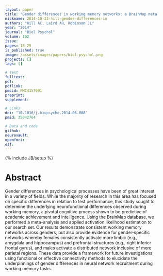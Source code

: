 ```yaml
---
layout: paper
title: "Gender differences in working memory networks: a BrainMap meta-analysis."
nickname: 2014-10-23-hill-gender-differences-in
authors: "Hill AC, Laird AR, Robinson JL"
year: "2014"
journal: "Biol Psychol"
volume: 102
issue: 
pages: 18-29
is_published: true
image: /assets/images/papers/biol-psychol.png
projects: []
tags: []

# Text
fulltext:
pdf:
pdflink:
pmcid: PMC4157091
preprint:
supplement:

# Links
doi: "10.1016/j.biopsycho.2014.06.008"
pmid: 25042764

# Data and code
github:
neurovault:
openfmri:
osf:
---
```

{% include JB/setup %}

# Abstract

Gender differences in psychological processes have been of great interest in a variety of fields. While the majority of research in this area has focused on specific differences in relation to test performance, this study sought to determine the underlying neurofunctional differences observed during working memory, a pivotal cognitive process shown to be predictive of academic achievement and intelligence. Using the BrainMap database, we performed a meta-analysis and applied activation likelihood estimation to our search set. Our results demonstrate consistent working memory networks across genders, but also provide evidence for gender-specific networks whereby females consistently activate more limbic (e.g., amygdala and hippocampus) and prefrontal structures (e.g., right inferior frontal gyrus), and males activate a distributed network inclusive of more parietal regions. These data provide a framework for future investigations using functional or effective connectivity methods to elucidate the underpinnings of gender differences in neural network recruitment during working memory tasks.
